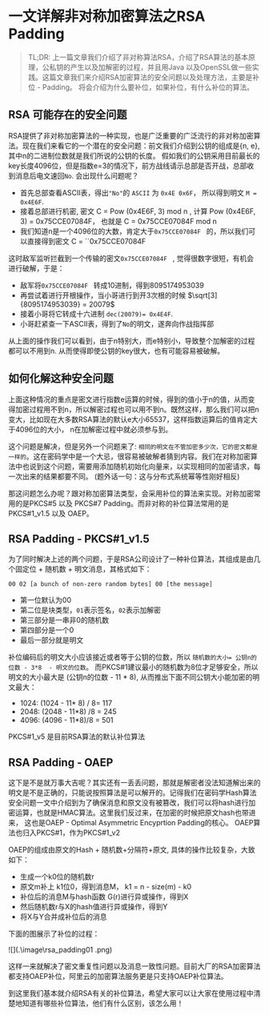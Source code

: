 # 一文详解非对称加密算法之RSA Padding

>  TL;DR: 上一篇文章我们介绍了非对称算法RSA，介绍了RSA算法的基本原理，公私钥的产生以及加解密的过程，并且用Java 以及OpenSSL做一些实践。这篇文章我们来介绍RSA加密算法的安全问题以及处理方法，主要是补位 - Padding。 将会介绍为什么要补位，如果补位，有什么补位的算法。



## RSA 可能存在的安全问题

RSA提供了非对称加密算法的一种实现，也是广泛重要的广泛流行的非对称加密算法。现在我们来看它的一个潜在的安全问题：前文我们介绍到公钥的组成是{n, e}, 其中n的二进制位数就是我们所说的公钥的长度。 假如我们的公钥采用目前最长的key长度4096位，但是指数e=3的情况下，前方战线请示总部是否开战，总部收到消息后电文速回`No`. 会出现什么问题呢？

- 首先总部查看ASCII表，得出`"No"`的 `ASCII` 为 `0x4E 0x6F`， 所以得到明文 `M = 0x4E6F`.
- 接着总部进行机密, 密文 C = Pow (0x4E6F, 3) mod n , 计算 Pow (0x4E6F, 3) = 0x75CCE07084F，  也就是 C  = 0x75CCE07084F mod n 
- 我们知道n是一个4096位的大数，肯定大于`0x75CCE07084F ` 的，所以我们可以直接得到密文 C = ``0x75CCE07084F ` `

这时敌军监听拦截到一个传输的密文`0x75CCE07084F ` , 觉得很数字很短，有机会进行破解，于是：

- 敌军将`0x75CCE07084F ` 转成10进制，得到8095174953039
- 再尝试着进行开根操作，当小哥进行到开3次根的时候 $\sqrt[3]{8095174953039} = 20079$
- 接着小哥将它转成十六进制 `dec(20079)= 0x4E4F`. 
- 小哥赶紧查一下ASCII表，得到了`No`的明文，遂奔向作战指挥部

从上面的操作我们可以看到，由于n特别大，而e特别小，导致整个加解密的过程都可以不用到n.  从而使得即使公钥的key很大，也有可能容易被破解。



## 如何化解这种安全问题

上面这种情况的重点是密文进行指数e运算的时候，得到的值小于n的值，从而变得加密过程用不到n，所以解密过程也可以用不到n。既然这样，那么我们可以把n变大，比如现在大多数RSA算法的默认e大小65537，这样指数运算后的值肯定大于4096位的大小， n在加解密过程中就必须参与到。

这个问题是解决，但是另外一个问题来了: `相同的明文在不管加密多少次，它的密文都是一样的`。这在密码学中是一个大忌，很容易被破解者猜到内容。我们在对称加密算法中也说到这个问题，需要用添加随机初始化向量来，以实现相同的加密请求，每一次出来的结果都要不同。 (题外话一句：这与分布式系统幂等性刚好相反)

那这问题怎么办呢？跟对称加密算法类型，会采用补位的算法来实现。对称加密常用的是PKCS#5 以及 PKCS#7 Padding。而非对称的补位算法常用的是 PKCS#1_v1.5 以及 OAEP。



## RSA Padding - PKCS#1_v1.5

为了同时解决上述的两个问题，于是RSA公司设计了一种补位算法，其组成是由几个固定位 + 随机数 + 明文消息，其格式如下：

`00 02 [a bunch of non-zero random bytes] 00 [the message]`

- 第一位默认为00
- 第二位是块类型，`01`表示签名，`02`表示加解密
- 第三部分是一串非0的随机数
- 第四部分是一个0
- 最后一部分就是明文

补位编码后的明文大小应该接近或者等于公钥的位数，所以 `随机数的大小= 公钥n的位数 - 3*8  - 明文的位数`。 而PKCS#1建议最小的随机数为8位才足够安全，所以明文的大小最大是 (公钥n的位数 - 11 * 8), 从而推出下面不同公钥大小能加密的明文最大：

- 1024:  (1024 - 11* 8) / 8=  117
- 2048: (2048 - 11*8) /8 = 245
- 4096: (4096 - 11*8)/8 = 501

PKCS#1_v5 是目前RSA算法的默认补位算法

## RSA Padding - OAEP

这下是不是就万事大吉呢？其实还有一丢丢问题，那就是解密者没法知道解出来的明文是不是正确的，只能说按照算法是可以解开的。记得我们在密码学Hash算法安全问题一文中介绍到为了确保消息和原文没有被篡改，我们可以将hash进行加密运算，也就是HMAC算法。这里我们反过来，在加密的时候把原文hash也带进来， 这也是OAEP - Optimal Asymmetric Encyprtion Padding的核心。 OAEP算法也归入PKCS#1，作为PKCS#1_v2

OAEP的组成由原文的Hash + 随机数+分隔符+原文, 具体的操作比较复杂，大致如下：

- 生成一个k0位的随机数r
- 原文m补上 k1位0，得到消息M， k1 = n - size(m) - k0
- 补位后的消息M与hash函数 G(r)进行异或操作，得到X
- 然后随机数r与X的hash值进行异或操作，得到Y
- 将X与Y合并成补位后的消息

下面的图展示了补位的过程：

![](.\image\rsa_padding01 .png)

这样一来就解决了密文重复性问题以及消息一致性问题。目前大厂的RSA加密算法都支持OAEP补位，阿里云的加密算法服务更是只支持OAEP补位算法。



到这里我们基本就介绍RSA有关的补位算法，希望大家可以让大家在使用过程中清楚地知道有哪些补位算法，他们有什么区别，该怎么用！



[^1]: https://security.stackexchange.com/questions/183179/what-is-rsa-oaep-rsa-pss-in-simple-terms/183330#183330

